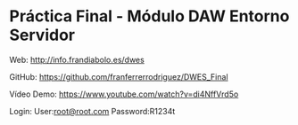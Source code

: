 # Práctica Final - Módulo DAW Entorno Servidor

Web: http://info.frandiabolo.es/dwes

GitHub: https://github.com/franferrerrodriguez/DWES_Final

Vídeo Demo: https://www.youtube.com/watch?v=di4NffVrd5o


Login: 
User:root@root.com 
Password:R1234t
